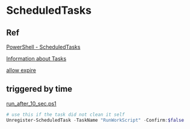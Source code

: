 # ScheduledTasks

## Ref

[PowerShell - ScheduledTasks](https://learn.microsoft.com/en-us/powershell/module/scheduledtasks/?view=windowsserver2022-ps)

[Information about Tasks](https://learn.microsoft.com/en-us/windows/win32/taskschd/tasks)

[allow expire](https://iamsupergeek.com/self-deleting-scheduled-task-via-powershell/)

## triggered by time

[run_after_10_sec.ps1](run_after_10_sec.ps1)

```powershell
# use this if the task did not clean it self
Unregister-ScheduledTask -TaskName "RunWorkScript" -Confirm:$false
```